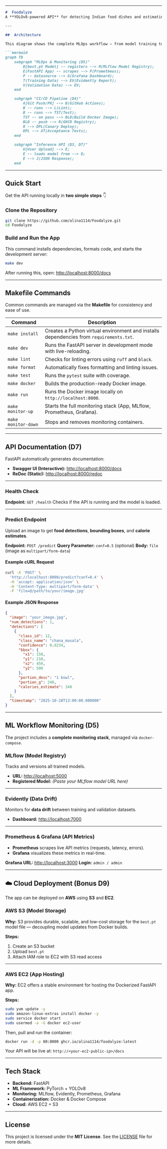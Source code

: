 
---

````markdown
#  Foodalyze
A **YOLOv8-powered API** for detecting Indian food dishes and estimating their calorie content.

---

##  Architecture

This diagram shows the complete MLOps workflow — from model training to a monitored API endpoint.

```mermaid
graph TD
    subgraph "MLOps & Monitoring (D5)"
        D[best.pt Model] -- registers --> M(MLflow Model Registry);
        E(FastAPI App) -- scrapes --> P(Prometheus);
        P -- datasource --> G(Grafana Dashboard);
        T(Training Data) --> EV(Evidently Report);
        V(Validation Data) --> EV;
    end

    subgraph "CI/CD Pipeline (D4)"
        A[Git Push/PR] --> B(GitHub Actions);
        B -- runs --> L(Lint);
        B -- runs --> TST(Test);
        TST -- on pass --> BLD(Build Docker Image);
        BLD -- push --> R(GHCR Registry);
        R --> DPL(Canary Deploy);
        DPL --> AT(Acceptance Tests);
    end

    subgraph "Inference API (D3, D7)"
        U[User Upload] --> E;
        E -- loads model from --> D;
        E --> J(JSON Response);
    end
````

---

##  Quick Start

Get the API running locally in **two simple steps** 👇

###  Clone the Repository

```bash
git clone https://github.com/alina1114/Foodalyze.git
cd Foodalyze
```

###  Build and Run the App

This command installs dependencies, formats code, and starts the development server:

```bash
make dev
```

After running this, open:
 [http://localhost:8000/docs](http://localhost:8000/docs)

---

## Makefile Commands

Common commands are managed via the **Makefile** for consistency and ease of use.

| Command             | Description                                                                             |
| ------------------- | --------------------------------------------------------------------------------------- |
| `make install`      | Creates a Python virtual environment and installs dependencies from `requirements.txt`. |
| `make dev`          | Runs the FastAPI server in development mode with live-reloading.                        |
| `make lint`         | Checks for linting errors using `ruff` and `black`.                                     |
| `make format`       | Automatically fixes formatting and linting issues.                                      |
| `make test`         | Runs the `pytest` suite with coverage.                                                  |
| `make docker`       | Builds the production-ready Docker image.                                               |
| `make run`          | Runs the Docker image locally on `http://localhost:8000`.                               |
| `make monitor-up`   | Starts the full monitoring stack (App, MLflow, Prometheus, Grafana).                    |
| `make monitor-down` | Stops and removes monitoring containers.                                                |

---

##  API Documentation (D7)

FastAPI automatically generates documentation:

* **Swagger UI (Interactive):** [http://localhost:8000/docs](http://localhost:8000/docs)
* **ReDoc (Static):** [http://localhost:8000/redoc](http://localhost:8000/redoc)

---

### Health Check

**Endpoint:** `GET /health`
Checks if the API is running and the model is loaded.

---

###  Predict Endpoint

Upload an image to get **food detections**, **bounding boxes**, and **calorie estimates**.

**Endpoint:** `POST /predict`
**Query Parameter:** `conf=0.5` (optional)
**Body:** `file` (image as `multipart/form-data`)

#### Example cURL Request

```bash
curl -X 'POST' \
  'http://localhost:8000/predict?conf=0.4' \
  -H 'accept: application/json' \
  -H 'Content-Type: multipart/form-data' \
  -F 'file=@/path/to/your/image.jpg'
```

#### Example JSON Response

```json
{
  "image": "your_image.jpg",
  "num_detections": 1,
  "detections": [
    {
      "class_id": 12,
      "class_name": "chana_masala",
      "confidence": 0.9234,
      "bbox": {
        "x1": 150,
        "y1": 210,
        "x2": 450,
        "y2": 500
      },
      "portion_desc": "1 bowl",
      "portion_g": 240,
      "calories_estimate": 348
    }
  ],
  "timestamp": "2025-10-28T13:00:00.000000"
}
```

---

##  ML Workflow Monitoring (D5)

The project includes a **complete monitoring stack**, managed via `docker-compose`.

### MLflow (Model Registry)

Tracks and versions all trained models.

* **URL:** [http://localhost:5000](http://localhost:5000)
* **Registered Model:** *(Paste your MLflow model URL here)*

---

###  Evidently (Data Drift)

Monitors for **data drift** between training and validation datasets.

* **Dashboard:** [http://localhost:7000](http://localhost:7000)

---

###  Prometheus & Grafana (API Metrics)

* **Prometheus** scrapes live API metrics (requests, latency, errors).
* **Grafana** visualizes these metrics in real-time.

**Grafana URL:** [http://localhost:3000](http://localhost:3000)
**Login:** `admin / admin`

---

## ☁️ Cloud Deployment (Bonus D9)

The app can be deployed on **AWS** using **S3** and **EC2**.

###  AWS S3 (Model Storage)

**Why:**
S3 provides durable, scalable, and low-cost storage for the `best.pt` model file — decoupling model updates from Docker builds.

**Steps:**

1. Create an S3 bucket
2. Upload `best.pt`
3. Attach IAM role to EC2 with S3 read access

---

###  AWS EC2 (App Hosting)

**Why:**
EC2 offers a stable environment for hosting the Dockerized FastAPI app.

**Steps:**

```bash
sudo yum update -y
sudo amazon-linux-extras install docker -y
sudo service docker start
sudo usermod -a -G docker ec2-user
```

Then, pull and run the container:

```bash
docker run -d -p 80:8000 ghcr.io/alina1114/foodalyze:latest
```

 Your API will be live at:
`http://<your-ec2-public-ip>/docs`

---

##  Tech Stack

* **Backend:** FastAPI
* **ML Framework:** PyTorch + YOLOv8
* **Monitoring:** MLflow, Evidently, Prometheus, Grafana
* **Containerization:** Docker & Docker Compose
* **Cloud:** AWS EC2 + S3

---

## License

This project is licensed under the **MIT License**.
See the [LICENSE](LICENSE) file for more details.

```


```
